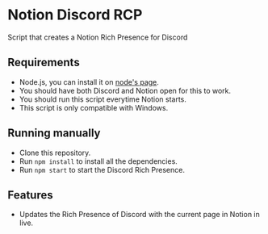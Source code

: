 # Notion Discord RCP
Script that creates a Notion Rich Presence for Discord

## Requirements
- Node.js, you can install it on [node's page](https://nodejs.org/en/).
- You should have both Discord and Notion open for this to work.
- You should run this script everytime Notion starts.
- This script is only compatible with Windows.

## Running manually
- Clone this repository.
- Run `npm install` to install all the dependencies.
- Run `npm start` to start the Discord Rich Presence.

## Features
- Updates the Rich Presence of Discord with the current page in Notion in live.
